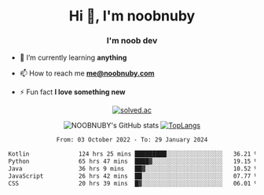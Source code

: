 <h1 align="center">Hi 👋, I'm noobnuby</h1>
<h3 align="center">I'm noob dev</h3>

- 🌱 I’m currently learning **anything**

- 📫 How to reach me **me@noobnuby.com**

- ⚡ Fun fact **I love something new**

<div align="center">
  
[![solved.ac](https://solvedac-cards-starcea.paring.moe/profile/noobnuby)](https://solved.ac/profile/noobnuby)

<div>
<div align="center">

![NOOBNUBY's GitHub stats](https://github-readme-stats.vercel.app/api?username=NOOBNUBY&show_icons=true&theme=dark)
[![TopLangs](https://github-readme-stats.vercel.app/api/top-langs/?username=NOOBNUBY&layout=compact&theme=dark)](https://github.com/anuraghazra/github-readme-stats)

</div>

<!--START_SECTION:waka-->

```txt
From: 03 October 2022 - To: 29 January 2024

Kotlin              124 hrs 25 mins █████████░░░░░░░░░░░░░░░░   36.21 %
Python              65 hrs 47 mins  ████▓░░░░░░░░░░░░░░░░░░░░   19.15 %
Java                36 hrs 9 mins   ██▓░░░░░░░░░░░░░░░░░░░░░░   10.52 %
JavaScript          26 hrs 42 mins  ██░░░░░░░░░░░░░░░░░░░░░░░   07.77 %
CSS                 20 hrs 39 mins  █▓░░░░░░░░░░░░░░░░░░░░░░░   06.01 %
```

<!--END_SECTION:waka-->
